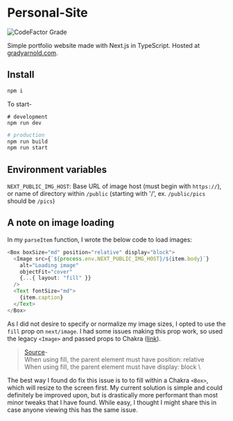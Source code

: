 # Personal-Site

![CodeFactor Grade](https://img.shields.io/codefactor/grade/github/blithersoup/personal-website)

Simple portfolio website made with Next.js in TypeScript.  Hosted at [gradyarnold.com](https://gradyarnold.com).


## Install

```bash
npm i
```

To start-

```
# development
npm run dev
```

```bash
# production
npm run build
npm run start
```

## Environment variables

`NEXT_PUBLIC_IMG_HOST`: Base URL of image host (must begin with `https://`), or name of directory within `/public` (starting with '/', ex. `/public/pics` should be `/pics`)


## A note on image loading

In my `parseItem` function, I wrote the below code to load images:

```typescript
<Box boxSize="md" position="relative" display="block">
  <Image src={`${process.env.NEXT_PUBLIC_IMG_HOST}/${item.body}`}
    alt="Loading image"
    objectFit="cover"
    {...{ layout: "fill" }}
  />
  <Text fontSize="md">
    {item.caption}
  </Text>
</Box>
```

As I did not desire to specify or normalize my image sizes, I opted to use the `fill` prop on `next/image`.  I had some issues making this prop work, so used the legacy `<Image>` and passed props to Chakra ([link](https://stackoverflow.com/a/69596519)).

> [Source](https://nextjs.org/docs/basic-features/image-optimization)- \
> When using fill, the parent element must have position: relative \
> When using fill, the parent element must have display: block \


The best way I found do fix this issue is to to fill within a Chakra `<Box>`, which will resize to the screen first.  My current solution is simple and could definitely be improved upon, but is drastically more performant than most minor tweaks that I have found.  While easy, I thought I might share this in case anyone viewing this has the same issue.

